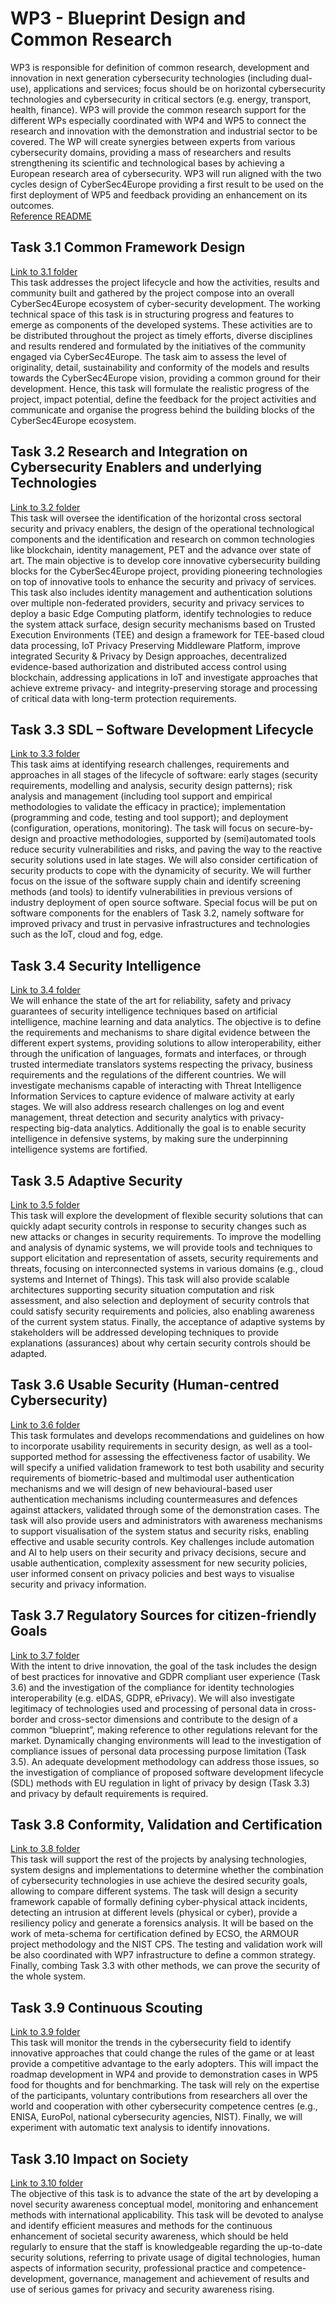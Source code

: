 # WP3 - Blueprint Design and Common Research 
WP3 is responsible for definition of common research, development and innovation in next generation cybersecurity technologies (including dual-use), applications and services; focus should be on horizontal cybersecurity technologies and cybersecurity in critical sectors (e.g. energy, transport, health, finance). WP3 will provide the common research support for the different WPs especially coordinated with WP4 and WP5 to connect the research and innovation with the demonstration and industrial sector to be covered. The WP will create synergies between experts from various cybersecurity domains, providing a mass of researchers and results strengthening its scientific and technological bases by achieving a European research area of cybersecurity. WP3 will run aligned with the two cycles design of CyberSec4Europe providing a first result to be used on the first deployment of WP5 and feedback providing an enhancement on its outcomes. 
</br>
[Reference README](3.4/README.md)


## Task 3.1 Common Framework Design
[Link to 3.1 folder](3.1/)
</br>
This task addresses the project lifecycle and how the activities, results and community built and gathered by the project compose into an overall CyberSec4Europe ecosystem of cyber-security development. The working technical space of this task is in structuring progress and features to emerge as components of the developed systems. These activities are to be distributed throughout the project as timely efforts, diverse disciplines and results rendered and formulated by the initiatives of the community engaged via CyberSec4Europe. The task aim to assess the level of originality, detail, sustainability and conformity of the models and results towards the CyberSec4Europe vision, providing a common ground for their development. Hence, this task will formulate the realistic progress of the project, impact potential, define the feedback for the project activities and communicate and organise the progress behind the building blocks of the CyberSec4Europe ecosystem.  

## Task 3.2 Research and Integration on Cybersecurity Enablers and underlying Technologies
[Link to 3.2 folder](3.2/)
</br>
This task will oversee the identification of the horizontal cross sectoral security and privacy enablers, the design of the operational technological components and the identification and research on common technologies like blockchain, identity management, PET and the advance over state of art. The main objective is to develop core innovative cybersecurity building blocks for the CyberSec4Europe project, providing pioneering technologies on top of innovative tools to enhance the security and privacy of services. This task also includes identity management and authentication solutions over multiple non-federated providers, security and privacy services to deploy a basic Edge Computing platform, identify technologies to reduce the system attack surface, design security mechanisms based on Trusted Execution Environments (TEE) and design a framework for TEE-based cloud data processing, IoT Privacy Preserving Middleware Platform, improve integrated Security & Privacy by Design approaches, decentralized evidence-based authorization and distributed access control using blockchain, addressing applications in IoT and investigate approaches that achieve extreme privacy- and integrity-preserving storage and processing of critical data with long-term protection requirements.  
## Task 3.3 SDL – Software Development Lifecycle
[Link to 3.3 folder](3.3/)
</br>
This task aims at identifying research challenges, requirements and approaches in all stages of the lifecycle of software: early stages (security requirements, modelling and analysis, security design patterns); risk analysis and management (including tool support and empirical methodologies to validate the efficacy in practice); implementation (programming and code, testing and tool support); and deployment (configuration, operations, monitoring). The task will focus on secure-by-design and proactive methodologies, supported by (semi)automated tools reduce security vulnerabilities and risks, and paving the way to the reactive security solutions used in late stages. We will also consider certification of security products to cope with the dynamicity of security. We will further focus on the issue of the software supply chain and identify screening methods (and tools) to identify vulnerabilities in previous versions of industry deployment of open source software. Special focus will be put on software components for the enablers of Task 3.2, namely software for improved privacy and trust in pervasive infrastructures and technologies such as the IoT, cloud and fog, edge. 
## Task 3.4 Security Intelligence 
[Link to 3.4 folder](3.4/)
</br>
We will enhance the state of the art for reliability, safety and privacy guarantees of security intelligence techniques based on artificial intelligence, machine learning and data analytics. The objective is to define the requirements and mechanisms to share digital evidence between the different expert systems, providing solutions to allow interoperability, either through the unification of languages, formats and interfaces, or through trusted intermediate translators systems respecting the privacy, business requirements and the regulations of the different countries. We will investigate mechanisms capable of interacting with Threat Intelligence Information Services to capture evidence of malware activity at early stages. We will also address research challenges on log and event management, threat detection and security analytics with privacy-respecting big-data analytics. Additionally the goal is to enable security intelligence in defensive systems, by making sure the underpinning intelligence systems are fortified.  
## Task 3.5 Adaptive Security
[Link to 3.5 folder](3.5/)
</br>
This task will explore the development of flexible security solutions that can quickly adapt security controls in response to security changes such as new attacks or changes in security requirements. To improve the modelling and analysis of dynamic systems, we will provide tools and techniques to support elicitation and representation of assets, security requirements and threats, focusing on interconnected systems in various domains (e.g., cloud systems and Internet of Things). This task will also provide scalable architectures supporting security situation computation and risk assessment, and also selection and deployment of security controls that could satisfy security requirements and policies, also enabling awareness of the current system status. Finally, the acceptance of adaptive systems by stakeholders will be addressed developing techniques to provide explanations (assurances) about why certain security controls should be adapted. 

## Task 3.6 Usable Security (Human-centred Cybersecurity)
[Link to 3.6 folder](3.6/)
</br>
This task formulates and develops recommendations and guidelines on how to incorporate usability requirements in security design, as well as a tool-supported method for assessing the effectiveness factor of usability. We will specify a unified validation framework to test both usability and security requirements of biometric-based and multimodal user authentication mechanisms and we will design of new behavioural-based user authentication mechanisms including countermeasures and defences against attackers, validated through some of the demonstration cases. The task will also provide users and administrators with awareness mechanisms to support visualisation of the system status and security risks, enabling effective and usable security controls. Key challenges include automation and AI to help users on their security and privacy decisions, secure and usable authentication, complexity assessment for new security policies, user informed consent on privacy policies and best ways to visualise security and privacy information. 
## Task 3.7 Regulatory Sources for citizen-friendly Goals
[Link to 3.7 folder](3.7/)
</br>
With the intent to drive innovation, the goal of the task includes the design of best practices for innovative and GDPR compliant user experience (Task 3.6) and the investigation of the compliance for identity technologies interoperability (e.g. eIDAS, GDPR, ePrivacy). We will also investigate legitimacy of technologies used and processing of personal data in cross-border and cross-sector dimensions and contribute to the design of a common “blueprint”, making reference to other regulations relevant for the market. Dynamically changing environments will lead to the investigation of compliance issues of personal data processing purpose limitation (Task 3.5). An adequate development methodology can address those issues, so the investigation of compliance of proposed software development lifecycle (SDL) methods with EU regulation in light of privacy by design (Task 3.3) and privacy by default requirements is required. 
## Task 3.8 Conformity, Validation and Certification
[Link to 3.8 folder](3.8/)
</br>
This task will support the rest of the projects by analysing technologies, system designs and implementations to determine whether the combination of cybersecurity technologies in use achieve the desired security goals, allowing to compare different systems. The task will design a security framework capable of formally defining cyber-physical attack incidents, detecting an intrusion at different levels (physical or cyber), provide a resiliency policy and generate a forensics analysis. It will be based on the work of meta-schema for certification defined by ECSO, the ARMOUR project methodology and the NIST CPS. The testing and validation work will be also coordinated with WP7 infrastructure to define a common strategy. Finally, combing Task 3.3 with other methods, we can prove the security of the whole system. 
## Task 3.9 Continuous Scouting
[Link to 3.9 folder](3.9/)
</br>
This task will monitor the trends in the cybersecurity field to identify innovative approaches that could change the rules of the game or at least provide a competitive advantage to the early adopters. This will impact the roadmap development in WP4 and provide to demonstration cases in WP5 food for thoughts and for benchmarking. The task will rely on the expertise of the participants, voluntary contributions from researchers all over the world and cooperation with other cybersecurity competence centres (e.g., ENISA, EuroPol, national cybersecurity agencies, NIST). Finally, we will experiment with automatic text analysis to identify innovations.  
## Task 3.10 Impact on Society
[Link to 3.10 folder](3.10/)
</br>
The objective of this task is to advance the state of the art by developing a novel security awareness conceptual model, monitoring and enhancement methods with international applicability. This task will be devoted to analyse and identify efficient measures and methods for the continuous enhancement of societal security awareness, which should be held regularly to ensure that the staff is knowledgeable regarding the up-to-date security solutions, referring to private usage of digital technologies, human aspects of information security, professional practice and competence-development, governance, management and achievement of results and use of serious games for privacy and security awareness rising. 
